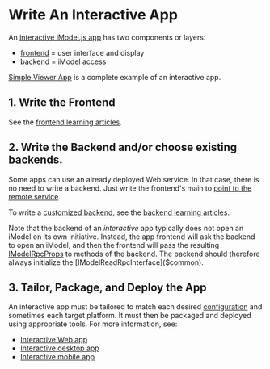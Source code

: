 # Write An Interactive App

An [interactive iModel.js app](../learning/App.md#interactive-apps) has two components or layers:
- [frontend](./Glossary.md#frontend) = user interface and display
- [backend](./Glossary.md#backend) = iModel access

[Simple Viewer App](https://github.com/imodeljs/imodeljs-samples/tree/master/interactive-app/simple-viewer-app) is a complete example of an interactive app.

## 1. Write the Frontend
See the [frontend learning articles](./frontend/index.md).

## 2. Write the Backend and/or choose existing backends.
Some apps can use an already deployed Web service. In that case, there is no need to write a backend. Just write the frontend's main to [point to the remote service](./RpcInterface.md#client-side-configuration).

To write a [customized backend](../learning/App.md#app-backend), see the [backend learning articles](./backend/index.md).

Note that the backend of an *interactive* app typically does not open an iModel on its own initiative. Instead, the app frontend will ask the backend to open an iModel, and then the frontend will pass the resulting [IModelRpcProps]($common) to methods of the backend. The backend should therefore always initialize the [IModelReadRpcInterface]($common).

## 3. Tailor, Package, and Deploy the App
An interactive app must be tailored to match each desired [configuration](../learning/App.md#configurations) and sometimes each target platform. It must then be packaged and deployed using appropriate tools. For more information, see:
* [Interactive Web app](./WriteAnInteractiveWebApp.md)
* [Interactive desktop app](./WriteAnInteractiveDesktopApp.md)
* [Interactive mobile app](./WriteAnInteractiveMobileApp.md)
